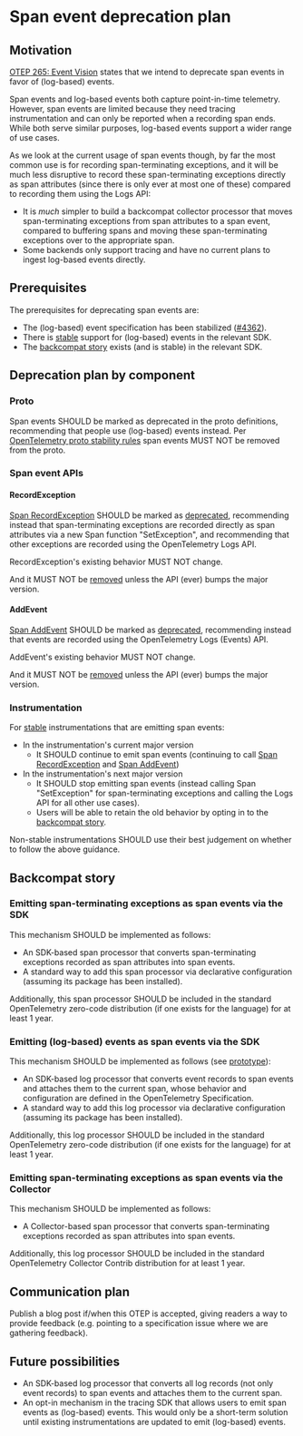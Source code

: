 # Span event deprecation plan

## Motivation

[OTEP 265: Event Vision](0265-event-vision.md) states that we intend to
deprecate span events in favor of (log-based) events.

Span events and log-based events both capture point-in-time telemetry.
However, span events are limited because they need tracing instrumentation
and can only be reported when a recording span ends.
While both serve similar purposes, log-based events support a wider range of
use cases.

As we look at the current usage of span events though, by far the most common
use is for recording span-terminating exceptions, and it will be much less
disruptive to record these span-terminating exceptions directly as span
attributes (since there is only ever at most one of these) compared to
recording them using the Logs API:

- It is _much_ simpler to build a backcompat collector processor that moves
  span-terminating exceptions from span attributes to a span event,
  compared to buffering spans and moving these span-terminating exceptions
  over to the appropriate span.
- Some backends only support tracing and have no current plans to ingest
  log-based events directly.

## Prerequisites

The prerequisites for deprecating span events are:

- The (log-based) event specification has been stabilized
  ([#4362](https://github.com/open-telemetry/opentelemetry-specification/issues/4362)).
- There is [stable](../specification/versioning-and-stability.md#stable)
  support for (log-based) events in the relevant SDK.
- The [backcompat story](#backcompat-story) exists (and is stable)
  in the relevant SDK.

## Deprecation plan by component

### Proto

Span events SHOULD be marked as deprecated in the proto definitions,
recommending that people use (log-based) events instead. Per
[OpenTelemetry proto stability rules](https://github.com/open-telemetry/opentelemetry-proto/blob/main/README.md#stability-definition)
span events MUST NOT be removed from the proto.

### Span event APIs

#### RecordException

[Span RecordException](../specification/trace/api.md#record-exception)
SHOULD be marked as
[deprecated](../specification/versioning-and-stability.md#deprecated),
recommending instead that span-terminating exceptions are recorded directly
as span attributes via a new Span function "SetException", and recommending
that other exceptions are recorded using the OpenTelemetry Logs API.

RecordException's existing behavior MUST NOT change.

And it MUST NOT be
[removed](../specification/versioning-and-stability.md#removed)
unless the API (ever) bumps the major version.

#### AddEvent

[Span AddEvent](../specification/trace/api.md#add-events)
SHOULD be marked as
[deprecated](../specification/versioning-and-stability.md#deprecated),
recommending instead that events are recorded using the OpenTelemetry
Logs (Events) API.

AddEvent's existing behavior MUST NOT change.

And it MUST NOT be
[removed](../specification/versioning-and-stability.md#removed)
unless the API (ever) bumps the major version.

### Instrumentation

For [stable](../specification/versioning-and-stability.md#stable)
instrumentations that are emitting span events:

- In the instrumentation's current major version
  - It SHOULD continue to emit span events
    (continuing to call
    [Span RecordException](../specification/trace/api.md#record-exception)
    and [Span AddEvent](../specification/trace/api.md#add-events))
- In the instrumentation's next major version
  - It SHOULD stop emitting span events
    (instead calling Span "SetException" for span-terminating exceptions
    and calling the Logs API for all other use cases).
  - Users will be able to retain the old behavior by opting in to the
    [backcompat story](#backcompat-story).

Non-stable instrumentations SHOULD use their best judgement on whether to follow
the above guidance.

## Backcompat story

### Emitting span-terminating exceptions as span events via the SDK

This mechanism SHOULD be implemented as follows:

- An SDK-based span processor that converts span-terminating exceptions
  recorded as span attributes into span events.
- A standard way to add this span processor via declarative configuration
  (assuming its package has been installed).

Additionally, this span processor SHOULD be included in the standard
OpenTelemetry zero-code distribution (if one exists for the language)
for at least 1 year.

### Emitting (log-based) events as span events via the SDK

This mechanism SHOULD be implemented as follows (see
[prototype](https://github.com/open-telemetry/opentelemetry-java-contrib/blob/80adbe1cf8de647afa32c68f921aef2bbd4dfd71/processors/README.md#event-to-spanevent-bridge)):

- An SDK-based log processor that converts event records to span events
  and attaches them to the current span, whose behavior and configuration
  are defined in the OpenTelemetry Specification.
- A standard way to add this log processor via declarative configuration
  (assuming its package has been installed).

Additionally, this log processor SHOULD be included in the standard
OpenTelemetry zero-code distribution (if one exists for the language)
for at least 1 year.

### Emitting span-terminating exceptions as span events via the Collector

This mechanism SHOULD be implemented as follows:

- A Collector-based span processor that converts span-terminating exceptions
  recorded as span attributes into span events.

Additionally, this log processor SHOULD be included in the standard
OpenTelemetry Collector Contrib distribution for at least 1 year.

## Communication plan

Publish a blog post if/when this OTEP is accepted, giving readers a way to
provide feedback (e.g. pointing to a specification issue where we are
gathering feedback).

## Future possibilities

- An SDK-based log processor that converts all log records (not only event
  records) to span events and attaches them to the current span.
- An opt-in mechanism in the tracing SDK that allows users to emit span events
  as (log-based) events. This would only be a short-term solution until
  existing instrumentations are updated to emit (log-based) events.
